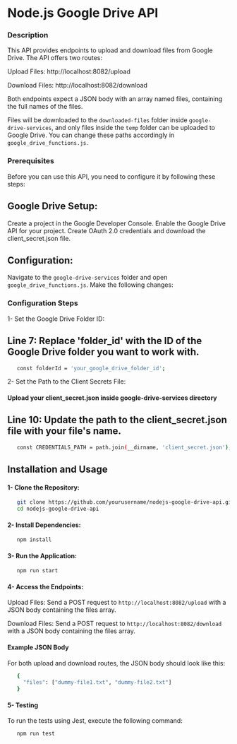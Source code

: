 # Node.js Google Drive API

### Description
This API provides endpoints to upload and download files from Google Drive. The API offers two routes:

Upload Files: http://localhost:8082/upload

Download Files: http://localhost:8082/download

Both endpoints expect a JSON body with an array named files, containing the full names of the files.

Files will be downloaded to the `downloaded-files` folder inside `google-drive-services`, and only files inside the `temp` folder can be uploaded to Google Drive. You can change these paths accordingly in `google_drive_functions.js`.

### Prerequisites
Before you can use this API, you need to configure it by following these steps:

## Google Drive Setup:

Create a project in the Google Developer Console.
Enable the Google Drive API for your project.
Create OAuth 2.0 credentials and download the client_secret.json file.


## Configuration:

Navigate to the `google-drive-services` folder and open `google_drive_functions.js`.
Make the following changes:

### Configuration Steps
1- Set the Google Drive Folder ID:

## Line 7: Replace 'folder_id' with the ID of the Google Drive folder you want to work with.
```bash
   const folderId = 'your_google_drive_folder_id';
```

2- Set the Path to the Client Secrets File:

#### Upload your client_secret.json inside google-drive-services directory

## Line 10: Update the path to the client_secret.json file with your file's name.

```bash
   const CREDENTIALS_PATH = path.join(__dirname, 'client_secret.json');
```

## Installation and Usage

#### 1- Clone the Repository:


```bash
   git clone https://github.com/yourusername/nodejs-google-drive-api.git
   cd nodejs-google-drive-api
```

#### 2- Install Dependencies:

```bash
   npm install
```

#### 3- Run the Application:

```bash
   npm run start
```

#### 4- Access the Endpoints:

Upload Files: Send a POST request to `http://localhost:8082/upload` with a JSON body containing the files array.

Download Files: Send a POST request to `http://localhost:8082/download` with a JSON body containing the files array.

#### Example JSON Body

For both upload and download routes, the JSON body should look like this:

```bash
   {
     "files": ["dummy-file1.txt", "dummy-file2.txt"]
   }
```


#### 5- Testing
To run the tests using Jest, execute the following command:

```bash
   npm run test
```



